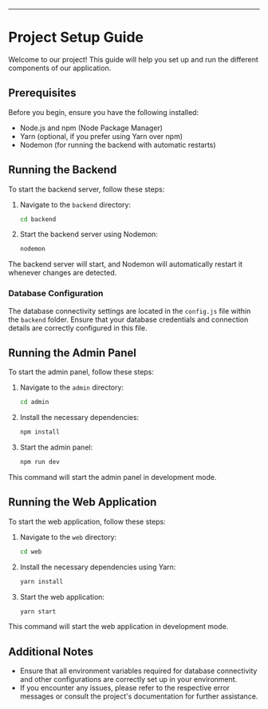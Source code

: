 ---

# Project Setup Guide

Welcome to our project! This guide will help you set up and run the different components of our application.

## Prerequisites

Before you begin, ensure you have the following installed:
- Node.js and npm (Node Package Manager)
- Yarn (optional, if you prefer using Yarn over npm)
- Nodemon (for running the backend with automatic restarts)

## Running the Backend

To start the backend server, follow these steps:

1. Navigate to the `backend` directory:
   ```bash
   cd backend
   ```

2. Start the backend server using Nodemon:
   ```bash
   nodemon
   ```

The backend server will start, and Nodemon will automatically restart it whenever changes are detected.

### Database Configuration

The database connectivity settings are located in the `config.js` file within the `backend` folder. Ensure that your database credentials and connection details are correctly configured in this file.

## Running the Admin Panel

To start the admin panel, follow these steps:

1. Navigate to the `admin` directory:
   ```bash
   cd admin
   ```

2. Install the necessary dependencies:
   ```bash
   npm install
   ```

3. Start the admin panel:
   ```bash
   npm run dev
   ```

This command will start the admin panel in development mode.

## Running the Web Application

To start the web application, follow these steps:

1. Navigate to the `web` directory:
   ```bash
   cd web
   ```

2. Install the necessary dependencies using Yarn:
   ```bash
   yarn install
   ```

3. Start the web application:
   ```bash
   yarn start
   ```

This command will start the web application in development mode.

## Additional Notes

- Ensure that all environment variables required for database connectivity and other configurations are correctly set up in your environment.
- If you encounter any issues, please refer to the respective error messages or consult the project's documentation for further assistance.

